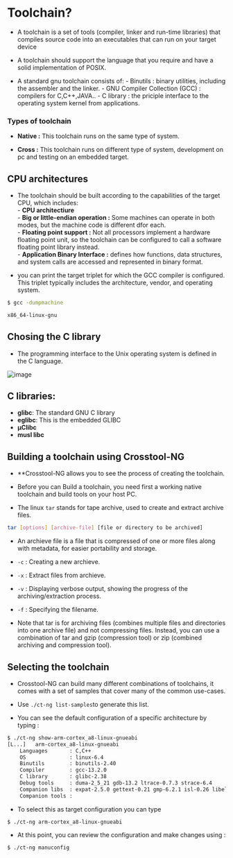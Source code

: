 # Toolchain?
- A toolchain is a set of tools (compiler, linker and run-time libraries) that compiles source code into an executables that can run on your target device

- A toolchain should support the language that you require and have a solid implementation of POSIX.  

- A standard gnu toolchain consists of: 
        - Binutils : binary utilities, including the assembler and the linker. 
        - GNU Compiler Collection (GCC) : compilers for C,C++,JAVA.. 
        - C library : the priciple interface to the operating system kernel from applications.
  

### Types of toolchain 

- **Native :** This toolchain runs on the same type of system.  

- **Cross :** This toolchain runs on different type of system, development on pc and testing on an embedded target. 

## CPU architectures

- The toolchain should be built according to the capabilities of the target CPU, which includes:   
        - **CPU architectiure**   
        - **Big or little-endian operation :** Some machines can operate in both modes, but the machine code is different dfor each.   
        - **Floating point support :** Not all processors implement a hardware floating point unit, so the toolchain can be configured to call a software floating point library instead.  
        - **Application Binary Interface :** defines how functions, data structures, and system calls are accessed and represented in binary format.  

- you can print the target triplet for which the GCC compiler is configured. This triplet typically includes the architecture, vendor, and operating system.
```sh
$ gcc -dumpmachine

x86_64-linux-gnu
```
## Chosing the C library 
- The programming interface to the Unix operating system is defined in the C language.
  
![image](https://github.com/user-attachments/assets/d4a73ae7-d6ec-46c9-878e-6e4f244b1bc7)


## C libraries: 
- **glibc**: The standard GNU C library 
- **eglibc**: This is the embedded GLIBC 
- **µClibc**
- **musl libc**


## Building a toolchain using Crosstool-NG 

- **Crosstool-NG allows you to see the process of creating the toolchain.

- Before you can Build a toolchain, you need first a working native toolchain and build tools on your host PC.

- The linux `tar` stands for tape archive, used to create and extract archive files.

```sh
tar [options] [archive-file] [file or directory to be archived]
```

- An archieve file is a file that is compressed of one or more files along with metadata, for easier portability and storage.  

- `-c` : Creating a new archieve.  
- `-x` : Extract files from archieve.  
- `-v` : Displaying verbose output, showing the progress of the archiving/extraction process.
- `-f` : Specifying the filename.

- Note that tar is for archiving files (combines multiple files and directories into one archive file) and not compressing files. Instead, you can use a combination of tar and gzip (compression tool) or zip (combined archiving and compression tool).

## Selecting the toolchain 

- Crosstool-NG can build many different combinations of toolchains, it comes with a set of samples that cover many of the common use-cases.

- Use `./ct-ng list-samples`to generate this list.

- You can see the default configuration of a specific architecture by typing :

```sh
$ ./ct-ng show-arm-cortex_a8-linux-gnueabi
[L...]   arm-cortex_a8-linux-gnueabi
    Languages       : C,C++
    OS              : linux-6.4
    Binutils        : binutils-2.40
    Compiler        : gcc-13.2.0
    C library       : glibc-2.38
    Debug tools     : duma-2_5_21 gdb-13.2 ltrace-0.7.3 strace-6.4
    Companion libs  : expat-2.5.0 gettext-0.21 gmp-6.2.1 isl-0.26 libelf-0.8.13 libiconv-1.16 mpc-1.2.1 mpfr-4.2.1 ncurses-6.4 zlib-1.2.13 zstd-1.5.5
    Companion tools :
``` 
- To select this as target configuration you can type
```
$ ./ct-ng arm-cortex_a8-linux-gnueabi
```
- At this point, you can review the configuration and make changes using :
```
$ ./ct-ng manuconfig
```
